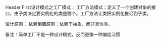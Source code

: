 Header First设计模式之工厂模式：
工厂方法模式：定义了一个创建对象的接口，由子类决定要实例化的类是哪个。工厂方法让类把实例化推迟到子类。

设计原则：
依赖倒置原则：依赖于抽象，而非具体类。


备注：简单工厂不是一种设计模式，反而更像一种编程习惯

